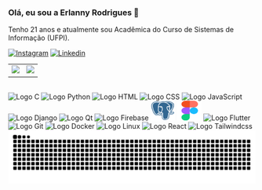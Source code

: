 ### Olá, eu sou a Erlanny Rodrigues 👋

Tenho 21 anos e atualmente sou Acadêmica do Curso de Sistemas de Informação (UFPI).

[![Instagram](https://img.shields.io/badge/Instagram-E4405F?style=for-the-badge&logo=instagram&logoColor=white)](https://www.instagram.com/lannyily)
[![Linkedin](https://img.shields.io/badge/LinkedIn-0077B5?style=for-the-badge&logo=linkedin&logoColor=white)](https://www.linkedin.com/in/erlanny-rodrigues-51387727a/)

<table>
  <tr>
    <td align="center" width="50%">
      <img src="https://github-readme-stats.vercel.app/api?username=lannyily&show_icons=true&theme=radical" />
    </td>
    <td align="center" width="50%">
      <img src="https://github-readme-stats.vercel.app/api/top-langs/?username=lannyily&layout=compact&theme=radical&show_icons=true" />
  </tr>
</table>

<div style="display:inline_blake"><br/>
   <img src="https://img.icons8.com/color/600/c-programming.png" alt="Logo C" style="width: 45px; height: 45px;">
   <img src="https://cdn.jsdelivr.net/gh/devicons/devicon/icons/python/python-original.svg" alt="Logo Python" style="width: 50px; height: 40px;">
   <img src="https://cdn.jsdelivr.net/gh/devicons/devicon/icons/html5/html5-original.svg" alt="Logo HTML" style="width: 50px; height: 40px;">
   <img src="https://cdn.jsdelivr.net/gh/devicons/devicon/icons/css3/css3-original.svg"  alt="Logo CSS" style="width: 50px; height: 40px;">
   <img src="https://cdn.jsdelivr.net/gh/devicons/devicon@latest/icons/javascript/javascript-original.svg"  alt="Logo JavaScript" style="width: 50px; height: 40px;"/>
   <img src="https://cdn.jsdelivr.net/gh/devicons/devicon@latest/icons/django/django-plain.svg"  alt="Logo Django" style="width: 50px; height: 40px;">
   <img src="https://cdn.jsdelivr.net/gh/devicons/devicon@latest/icons/qt/qt-original.svg" alt="Logo Qt" style="width: 50px; height: 40px;"/>
   <img src="https://cdn.jsdelivr.net/gh/devicons/devicon@latest/icons/firebase/firebase-original.svg" alt="Logo Firebase" style="width: 50px; height: 40px;"/>
   <img src="https://raw.githubusercontent.com/devicons/devicon/refs/heads/master/icons/postgresql/postgresql-plain.svg" alt="Logo PostgreSQL" style="width: 50px; height: 40px;"/>
   <img src="https://raw.githubusercontent.com/devicons/devicon/refs/heads/master/icons/figma/figma-original.svg" alt="Logo Figma" style="width: 50px; height: 40px;"/>
   <img src="https://img.icons8.com/color/512/flutter.png"  alt="Logo Flutter" style="width: 50px; height: 40px;">
   <img src="https://cdn.jsdelivr.net/gh/devicons/devicon@latest/icons/git/git-original.svg" alt="Logo Git" style="width: 50px; height: 40px;"/>
   <img src="https://cdn.jsdelivr.net/gh/devicons/devicon@latest/icons/docker/docker-original.svg" alt="Logo Docker" style="width: 50px; height: 40px;"/>
   <img src="https://cdn.jsdelivr.net/gh/devicons/devicon@latest/icons/linux/linux-original.svg" alt="Logo Linux" style="width: 50px; height: 40px;"/>
   <img src="https://cdn.jsdelivr.net/gh/devicons/devicon@latest/icons/reactnative/reactnative-original.svg" alt="Logo React" style="width: 50px; height: 40px;"/>
   <img src="https://cdn.jsdelivr.net/gh/devicons/devicon@latest/icons/tailwindcss/tailwindcss-original.svg" alt="Logo Tailwindcss" style="width: 50px; height: 40px;/>
          


  
<picture align="center">
  <source media="(prefers-color-scheme: dark)" srcset="https://raw.githubusercontent.com/lannyily/lannyily/output/github-contribution-grid-snake-dark.svg">
  <source media="(prefers-color-scheme: light)" srcset="https://raw.githubusercontent.com/lannyily/lannyily/output/github-contribution-grid-snake-dark.svg">
  <img align="center" alt="github contribution grid snake animation" src="https://raw.githubusercontent.com/lannyily/lannyily/output/github-contribution-grid-snake.svg">
</picture>
          
